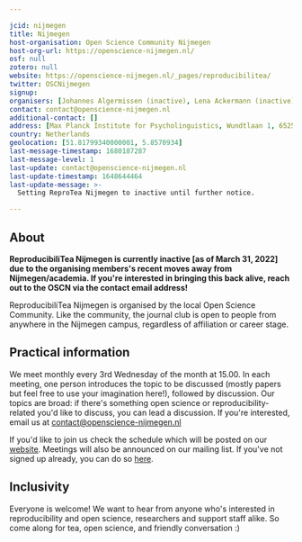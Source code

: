 ```yaml
---

jcid: nijmegen
title: Nijmegen
host-organisation: Open Science Community Nijmegen
host-org-url: https://openscience-nijmegen.nl/
osf: null
zotero: null
website: https://openscience-nijmegen.nl/_pages/reproducibilitea/
twitter: OSCNijmegen
signup: 
organisers: [Johannes Algermissen (inactive), Lena Ackermann (inactive), Eva Poort (inactive)]
contact: contact@openscience-nijmegen.nl
additional-contact: []
address: [Max Planck Institute for Psycholinguistics, Wundtlaan 1, 6525 XD Nijmegen]
country: Netherlands
geolocation: [51.81799340000001, 5.8570934]
last-message-timestamp: 1680187287
last-message-level: 1
last-update: contact@openscience-nijmegen.nl
last-update-timestamp: 1648644464
last-update-message: >-
  Setting ReproTea Nijmegen to inactive until further notice.

---
```


## About

**ReproducibiliTea Nijmegen is currently inactive [as of March 31, 2022] due to the organising members's recent moves away from Nijmegen/academia. If you're interested in bringing this back alive, reach out to the OSCN via the contact email address!**

ReproducibiliTea Nijmegen is organised by the local Open Science Community.
Like the community, the journal club is open to people from anywhere in the Nijmegen campus, regardless of affiliation or career stage. 

## Practical information

We meet monthly every 3rd Wednesday of the month at 15.00. In each meeting, one person introduces the topic to be discussed (mostly papers but feel free to use your imagination here!), followed by discussion. Our topics are broad: if there's something open science or reproducibility-related you'd like to discuss, you can lead a discussion.
If you're interested, email us at contact@openscience-nijmegen.nl

If you'd like to join us check the schedule which will be posted on our [website](https://openscience-nijmegen.nl/_pages/reproducibilitea/). Meetings will also be announced on our mailing list. If you've not signed up already, you can do so [here](https://openscience-nijmegen.nl/_pages/contact/).

## Inclusivity

Everyone is welcome! We want to hear from anyone who's interested in reproducibility and open science, researchers and support staff alike. So come along for tea, open science, and friendly conversation :)
